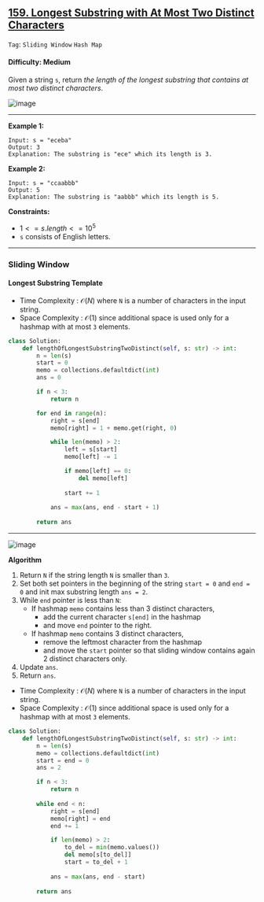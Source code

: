 ## [159. Longest Substring with At Most Two Distinct Characters](https://leetcode.com/problems/longest-substring-with-at-most-two-distinct-characters/)

```Tag```: ```Sliding Window``` ```Hash Map```

#### Difficulty: Medium

Given a string ```s```, return _the length of the longest substring that contains at most two distinct characters_.

![image](https://github.com/quananhle/Python/assets/35042430/6e9c77b8-60a5-44fa-abee-3aa1e549fcd3)

---

__Example 1:__
```
Input: s = "eceba"
Output: 3
Explanation: The substring is "ece" which its length is 3.
```

__Example 2:__
```
Input: s = "ccaabbb"
Output: 5
Explanation: The substring is "aabbb" which its length is 5.
```

__Constraints:__

- $1 <= s.length <= 10^{5}$
- ```s``` consists of English letters.

---

### Sliding Window

#### Longest Substring Template

- Time Complexity : $\mathcal{O}(N)$ where ```N``` is a number of characters in the input string.
- Space Complexity : $\mathcal{O}(1)$ since additional space is used only for a hashmap with at most ```3``` elements.

```Python
class Solution:
    def lengthOfLongestSubstringTwoDistinct(self, s: str) -> int:
        n = len(s)
        start = 0
        memo = collections.defaultdict(int)
        ans = 0

        if n < 3:
            return n

        for end in range(n):
            right = s[end]
            memo[right] = 1 + memo.get(right, 0)

            while len(memo) > 2:
                left = s[start]
                memo[left] -= 1

                if memo[left] == 0:
                    del memo[left]
                
                start += 1
            
            ans = max(ans, end - start + 1)
    
        return ans
```

---

![image](https://leetcode.com/problems/longest-substring-with-at-most-two-distinct-characters/Figures/159/sliding.png)

__Algorithm__

1. Return ```N``` if the string length ```N``` is smaller than ```3```.
2. Set both set pointers in the beginning of the string ```start = 0``` and ```end = 0``` and init max substring length ```ans = 2```.
3. While ```end``` pointer is less than ```N```:
    - If hashmap ```memo``` contains less than 3 distinct characters,
        - add the current character ```s[end]``` in the hashmap
        - and move ```end``` pointer to the right.
    - If hashmap ```memo``` contains 3 distinct characters,
        - remove the leftmost character from the hashmap
        - and move the ```start``` pointer so that sliding window contains again 2 distinct characters only.
4. Update ```ans```.
5. Return ```ans```.

- Time Complexity : $\mathcal{O}(N)$ where ```N``` is a number of characters in the input string.
- Space Complexity : $\mathcal{O}(1)$ since additional space is used only for a hashmap with at most ```3``` elements.

```Python
class Solution:
    def lengthOfLongestSubstringTwoDistinct(self, s: str) -> int:
        n = len(s)
        memo = collections.defaultdict(int)
        start = end = 0
        ans = 2

        if n < 3:
            return n
        
        while end < n:
            right = s[end]
            memo[right] = end
            end += 1

            if len(memo) > 2:
                to_del = min(memo.values())
                del memo[s[to_del]]
                start = to_del + 1
            
            ans = max(ans, end - start)
        
        return ans
```
